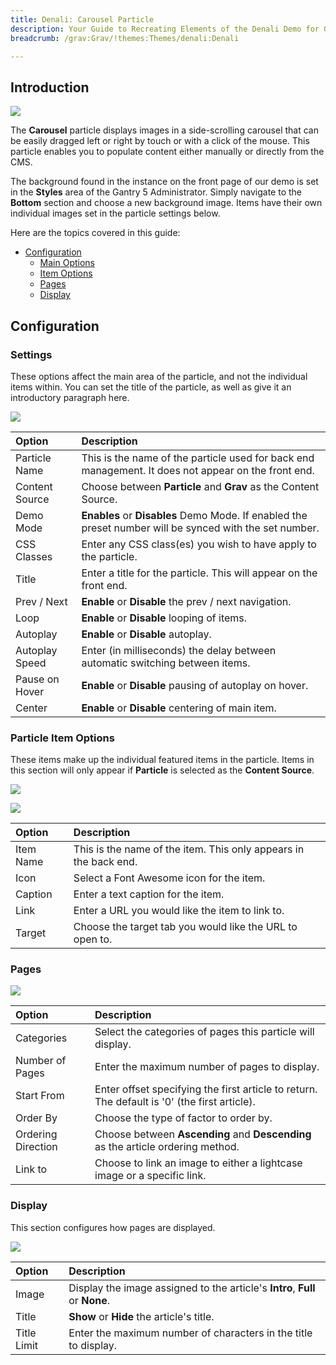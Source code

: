 ```yaml
---
title: Denali: Carousel Particle
description: Your Guide to Recreating Elements of the Denali Demo for Grav
breadcrumb: /grav:Grav/!themes:Themes/denali:Denali

---
```


## Introduction

![](assets/particle_carousel1.jpeg)

The **Carousel** particle displays images in a side-scrolling carousel that can be easily dragged left or right by touch or with a click of the mouse. This particle enables you to populate content either manually or directly from the CMS.

The background found in the instance on the front page of our demo is set in the **Styles** area of the Gantry 5 Administrator. Simply navigate to the **Bottom** section and choose a new background image. Items have their own individual images set in the particle settings below.

Here are the topics covered in this guide:

* [Configuration](#configuration)
    - [Main Options](#settings)
    - [Item Options](#particle-item-options)
    - [Pages](#pages)
    - [Display](#display)

## Configuration

### Settings 

These options affect the main area of the particle, and not the individual items within. You can set the title of the particle, as well as give it an introductory paragraph here.

![](assets/particle_carousel2.jpeg)

| Option         | Description                                                                                             |
| :-----         | :-----                                                                                                  |
| Particle Name  | This is the name of the particle used for back end management. It does not appear on the front end.     |
| Content Source | Choose between **Particle** and **Grav** as the Content Source.                                       |
| Demo Mode      | **Enables** or **Disables** Demo Mode. If enabled the preset number will be synced with the set number. |
| CSS Classes    | Enter any CSS class(es) you wish to have apply to the particle.                                         |
| Title          | Enter a title for the particle. This will appear on the front end.                                      |
| Prev / Next    | **Enable** or **Disable** the prev / next navigation.                                                   |
| Loop           | **Enable** or **Disable** looping of items.                                                             |
| Autoplay       | **Enable** or **Disable** autoplay.                                                                     |
| Autoplay Speed | Enter (in milliseconds) the delay between automatic switching between items.                            |
| Pause on Hover | **Enable** or **Disable** pausing of autoplay on hover.                                                 |
| Center         | **Enable** or **Disable** centering of main item.                                                       |

### Particle Item Options

These items make up the individual featured items in the particle. Items in this section will only appear if **Particle** is selected as the **Content Source**.

![](assets/particle_carousel3.jpeg)

![](assets/particle_carousel4.jpeg)

| Option    | Description                                                      |
| :-----    | :-----                                                           |
| Item Name | This is the name of the item. This only appears in the back end. |
| Icon      | Select a Font Awesome icon for the item.                         |
| Caption   | Enter a text caption for the item.                               |
| Link      | Enter a URL you would like the item to link to.                  |
| Target    | Choose the target tab you would like the URL to open to.         |

### Pages

![](assets/particle_carousel5.jpeg)

| Option             | Description                                                                                  |
| :-----             | :-----                                                                                       |
| Categories         | Select the categories of pages this particle will display.                                   |
| Number of Pages    | Enter the maximum number of pages to display.                                                |
| Start From         | Enter offset specifying the first article to return. The default is '0' (the first article). |
| Order By           | Choose the type of factor to order by.                                                       |
| Ordering Direction | Choose between **Ascending** and **Descending** as the article ordering method.              |
| Link to            | Choose to link an image to either a lightcase image or a specific link.                      |

### Display

This section configures how pages are displayed.

![](assets/particle_carousel6.jpeg)

| Option      | Description                                                                  |
| :-----      | :-----                                                                       |
| Image       | Display the image assigned to the article's **Intro**, **Full** or **None**. |
| Title       | **Show** or **Hide** the article's title.                                    |
| Title Limit | Enter the maximum number of characters in the title to display.              |
